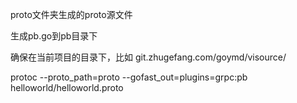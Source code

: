 proto文件夹生成的proto源文件

生成pb.go到pb目录下

确保在当前项目的目录下，比如 git.zhugefang.com/goymd/visource/

protoc --proto_path=proto --gofast_out=plugins=grpc:pb helloworld/helloworld.proto

